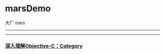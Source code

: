 # marsDemo
大厂 mars





<hr>


<hr>



### [深入理解Objective-C：Category](https://tech.meituan.com/2015/03/03/diveintocategory.html)